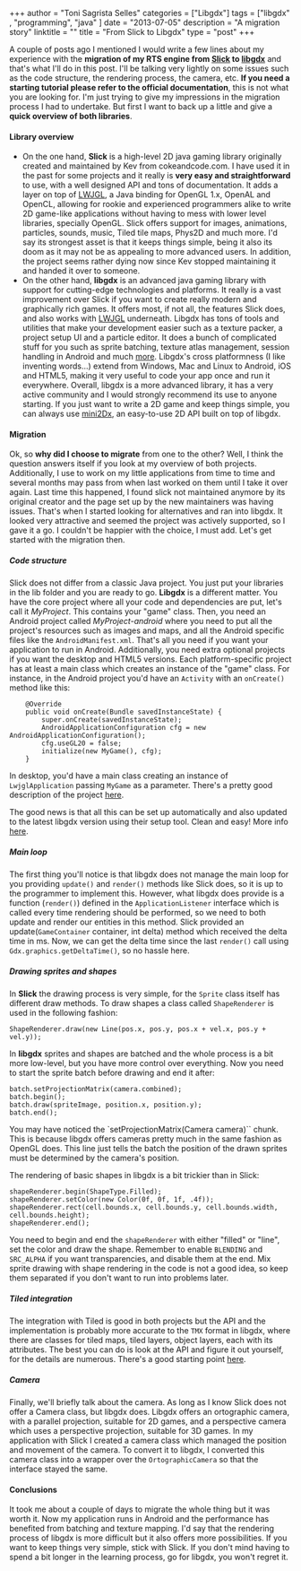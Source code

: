 +++
author = "Toni Sagrista Selles"
categories = ["Libgdx"]
tags = ["libgdx" , "programming", "java" ]
date = "2013-07-05"
description = "A migration story"
linktitle = ""
title = "From Slick to Libgdx"
type = "post"
+++

A couple of posts ago I mentioned I would write a few lines about my experience with the **migration of my RTS engine from [Slick](http://slick.ninjacave.com/) to [libgdx](http://libgdx.badlogicgames.com/)** and that's what I'll do in this post. I'll be talking very lightly on some issues such as the code structure, the rendering process, the camera, etc. **If you need a starting tutorial please refer to the official documentation**, this is not what you are looking for. I'm just trying to give my impressions in the migration process I had to undertake. But first I want to back up a little and give a **quick overview of both libraries**.

#### Library overview
-   On the one hand, **Slick** is a high-level 2D java gaming library originally created and maintained by Kev from cokeandcode.com. I have used it in the past for some projects and it really is **very easy and straightforward** to use, with a well designed API and tons of documentation. It adds a layer on top of [LWJGL](lwjgl.org), a Java binding for OpenGL 1.x, OpenAL and OpenCL, allowing for rookie and experienced programmers alike to write 2D game-like applications without having to mess with lower level libraries, specially OpenGL. Slick offers support for images, animations, particles, sounds, music, Tiled tile maps, Phys2D and much more. I'd say its strongest asset is that it keeps things simple, being it also its doom as it may not be as appealing to more advanced users. In addition, the project seems rather dying now since Kev stopped maintaining it and handed it over to someone.
-   On the other hand, **libgdx** is an advanced java gaming library with support for cutting-edge technologies and platforms. It really is a vast improvement over Slick if you want to create really modern and graphically rich games. It offers most, if not all, the features Slick does, and also works with [LWJGL](lwjgl.org) underneath. Libgdx has tons of tools and utilities that make your development easier such as a texture packer, a project setup UI and a particle editor. It does a bunch of complicated stuff for you such as sprite batching, texture atlas management, session handling in Android and much [more](http://libgdx.badlogicgames.com/features.html). Libgdx's cross platformness (I like inventing words...) extend from Windows, Mac and Linux to Android, iOS and HTML5, making it very useful to code your app once and run it everywhere. Overall, libgdx is a more advanced library, it has a very active community and I would strongly recommend its use to anyone starting. If you just want to write a 2D game and keep things simple, you can always use [mini2Dx](http://mini2dx.org/), an easy-to-use 2D API built on top of libgdx.

#### Migration

Ok, so **why did I choose to migrate** from one to the other? Well, I think the question answers itself if you look at my overview of both projects. Additionally, I use to work on my little applications from time to time and several months may pass from when last worked on them until I take it over again. Last time this happened, I found slick not maintained anymore by its original creator and the page set up by the new maintainers was having issues. That's when I started looking for alternatives and ran into libgdx. It looked very attractive and seemed the project was actively supported, so I gave it a go. I couldn't be happier with the choice, I must add. Let's get started with the migration then.

##### Code structure

Slick does not differ from a classic Java project. You just put your libraries in the lib folder and you are ready to go. **Libgdx** is a different matter. You have the core project where all your code and dependencies are put, let's call it *MyProject*. This contains your "game" class. Then, you need an Android project called *MyProject-android* where you need to put all the project's resources such as images and maps, and all the Android specific files like the `AndroidManifest.xml`. That's all you need if you want your application to run in Android. Additionally, you need extra optional projects if you want the desktop and HTML5 versions. Each platform-specific project has at least a main class which creates an instance of the "game" class. For instance, in the Android project you'd have an `Activity` with an `onCreate()` method like this:

```
    @Override
    public void onCreate(Bundle savedInstanceState) {
        super.onCreate(savedInstanceState);
        AndroidApplicationConfiguration cfg = new AndroidApplicationConfiguration();
        cfg.useGL20 = false;
        initialize(new MyGame(), cfg);
    }
```

In desktop, you'd have a main class creating an instance of `LwjglApplication` passing `MyGame` as a parameter. There's a pretty good description of the project [here](https://code.google.com/p/libgdx/wiki/ProjectSetup).

The good news is that all this can be set up automatically and also updated to the latest libgdx version using their setup tool. Clean and easy! More info [here](https://code.google.com/p/libgdx/wiki/ProjectSetupNew).

##### Main loop

The first thing you'll notice is that libgdx does not manage the main loop for you providing `update()` and `render()` methods like Slick does, so it is up to the programmer to implement this. However, what libgdx does provide is a function (`render()`) defined in the `ApplicationListener` interface which is called every time rendering should be performed, so we need to both update and render our entities in this method. Slick provided an update(`GameContainer` container, int delta) method which received the delta time in ms. Now, we can get the delta time since the last `render()` call using `Gdx.graphics.getDeltaTime()`, so no hassle here.

##### Drawing sprites and shapes

In **Slick** the drawing process is very simple, for the `Sprite` class itself has different draw methods. To draw shapes a class called `ShapeRenderer` is used in the following fashion:

```
ShapeRenderer.draw(new Line(pos.x, pos.y, pos.x + vel.x, pos.y + vel.y));
```

In **libgdx** sprites and shapes are batched and the whole process is a bit more low-level, but you have more control over everything. Now you need to start the sprite batch before drawing and end it after:

```
batch.setProjectionMatrix(camera.combined);
batch.begin();
batch.draw(spriteImage, position.x, position.y);
batch.end();
```

You may have noticed the `setProjectionMatrix(Camera camera)`` chunk. This is because libgdx offers cameras pretty much in the same fashion as OpenGL does. This line just tells the batch the position of the drawn sprites must be determined by the camera's position.

The rendering of basic shapes in libgdx is a bit trickier than in Slick:

```
shapeRenderer.begin(ShapeType.Filled);
shapeRenderer.setColor(new Color(0f, 0f, 1f, .4f));
shapeRenderer.rect(cell.bounds.x, cell.bounds.y, cell.bounds.width, cell.bounds.height);
shapeRenderer.end();
```

You need to begin and end the `shapeRenderer` with either "filled" or "line", set the color and draw the shape. Remember to enable `BLENDING` and `SRC_ALPHA` if you want transparencies, and disable them at the end. Mix sprite drawing with shape rendering in the code is not a good idea, so keep them separated if you don't want to run into problems later.

##### Tiled integration

The integration with Tiled is good in both projects but the API and the implementation is probably more accurate to the `TMX` format in libgdx, where there are classes for tiled maps, tiled layers, object layers, each with its attributes. The best you can do is look at the API and figure it out yourself, for the details are numerous. There's a good starting point [here](https://code.google.com/p/libgdx-users/wiki/Tiles).

##### Camera

Finally, we'll briefly talk about the camera. As long as I know Slick does not offer a Camera class, but libgdx does. Libgdx offers an ortographic camera, with a parallel projection, suitable for 2D games, and a perspective camera which uses a perspective projection, suitable for 3D games. In my application with Slick I created a camera class which managed the position and movement of the camera. To convert it to libgdx, I converted this camera class into a wrapper over the `OrtographicCamera` so that the interface stayed the same.

#### Conclusions

It took me about a couple of days to migrate the whole thing but it was worth it. Now my application runs in Android and the performance has benefited from batching and texture mapping. I'd say that the rendering process of libgdx is more difficult but it also offers more possibilities. If you want to keep things very simple, stick with Slick. If you don't mind having to spend a bit longer in the learning process, go for libgdx, you won't regret it.
